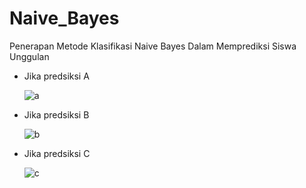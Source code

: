 # Naive_Bayes
Penerapan Metode Klasifikasi Naive Bayes Dalam Memprediksi Siswa Unggulan

<ul>

<li>Jika predsiksi A</li>

![a](https://user-images.githubusercontent.com/61817589/181871307-e45324f4-ac45-45fa-b805-5ca9cc85e67c.png)

<li>Jika predsiksi B</li>

![b](https://user-images.githubusercontent.com/61817589/181871317-09d8c1f3-f236-42a2-807f-411687c41083.png)

<li>Jika predsiksi C</li>

![c](https://user-images.githubusercontent.com/61817589/181871324-bb075dc1-09a1-4752-9198-e89fcbc30af8.png)

</ul>
